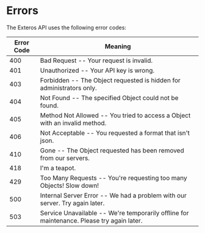 # Errors

The Exteros API uses the following error codes:


Error Code | Meaning
---------- | -------
400 | Bad Request -- Your request is invalid.
401 | Unauthorized -- Your API key is wrong.
403 | Forbidden -- The Object requested is hidden for administrators only.
404 | Not Found -- The specified Object could not be found.
405 | Method Not Allowed -- You tried to access a Object with an invalid method.
406 | Not Acceptable -- You requested a format that isn't json.
410 | Gone -- The Object requested has been removed from our servers.
418 | I'm a teapot.
429 | Too Many Requests -- You're requesting too many Objects! Slow down!
500 | Internal Server Error -- We had a problem with our server. Try again later.
503 | Service Unavailable -- We're temporarily offline for maintenance. Please try again later.
